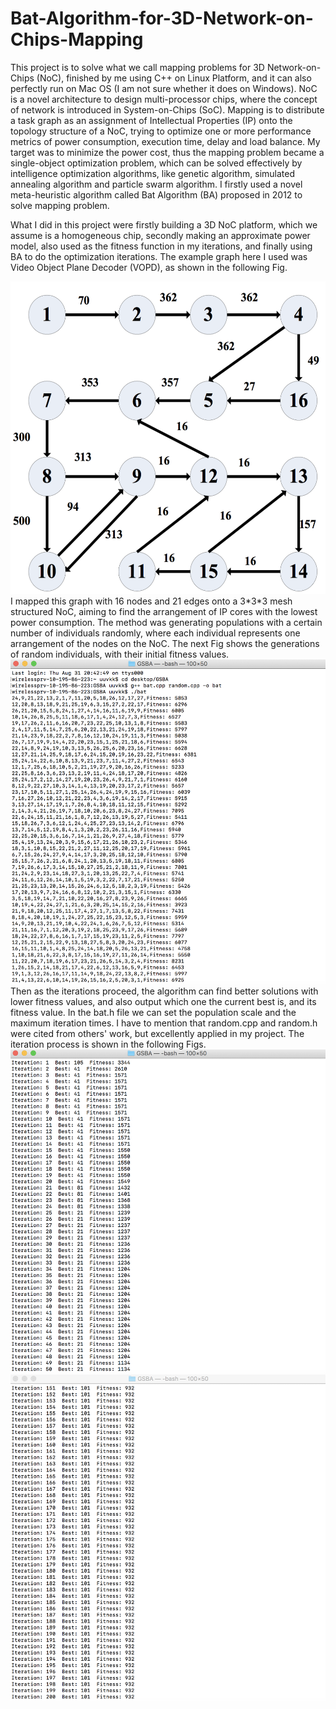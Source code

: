# Bat-Algorithm-for-3D-Network-on-Chips-Mapping
This project is to solve what we call mapping problems for 3D Network-on-Chips (NoC), finished by me using C++ on Linux Platform, and it can also perfectly run on Mac OS (I am not sure whether it does on Windows). NoC is a novel architecture to design multi-processor chips, where the concept of network is introduced in System-on-Chips (SoC). Mapping is to distribute a task graph as an assignment of Intellectual Properties (IP) onto the topology structure of a NoC, trying to optimize one or more performance metrics of power consumption, execution time, delay and load balance. My target was to minimize the power cost, thus the mapping problem became a single-object optimization problem, which can be solved effectively by intelligence optimization algorithms, like genetic algorithm, simulated annealing algorithm and particle swarm algorithm. I firstly used a novel meta-heuristic algorithm called Bat Algorithm (BA) proposed in 2012 to solve mapping problem.

What I did in this project were firstly building a 3D NoC platform, which we assume is a homogeneous chip, secondly making an approximate power model, also used as the fitness function in my iterations, and finally using BA to do the optimization iterations. The example graph here I used was Video Object Plane Decoder (VOPD), as shown in the following Fig.
<div align=center><img height ="500" src="images/VOPD.png"/></div>
I mapped this graph with 16 nodes and 21 edges onto a 3*3*3 mesh structured NoC, aiming to find the arrangement of IP cores with the lowest power consumption. The method was generating populations with a certain number of individuals randomly, where each individual represents one arrangement of the nodes on the NoC. The next Fig shows the generations of random individuals, with their initial fitness values.
<div align=center><img src="images/1.png"/></div>
Then as the iterations proceed, the algorithm can find better solutions with lower fitness values, and also output which one the current best is, and its fitness value. In the bat.h file we can set the population scale and the maximum iteration times. I have to mention that random.cpp and random.h were cited from others' work, but excellently applied in my project. The iteration process is shown in the following Figs.
<div align=center><img src="images/2.png"/></div>
<div align=center><img src="images/3.png"/></div>
